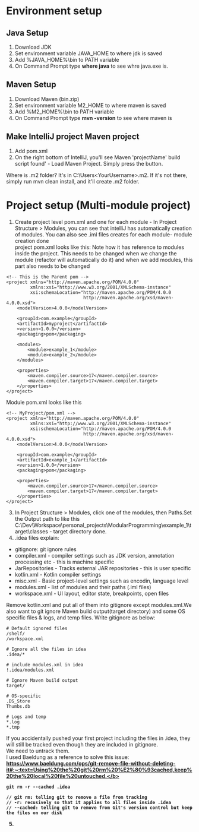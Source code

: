 # Environment setup
## Java Setup
1. Download JDK
2. Set environment variable JAVA_HOME to where jdk is saved
3. Add %JAVA_HOME%\bin to PATH variable
4. On Command Prompt type **where java** to see whre java.exe is. 

## Maven Setup
1. Download Maven (bin.zip)
2. Set environment variable M2_HOME to where maven is saved
3. Add %M2_HOME%\bin to PATH variable
4. On Command Prompt type **mvn -version** to see where maven is

## Make IntelliJ project Maven project
1. Add pom.xml
2. On the right bottom of IntelliJ, you'll see Maven 'projectName' build script found' - Load Maven Project. Simply press the button.

Where is .m2 folder?
It's in C:\Users\<YourUsername>\.m2\. If it's not there, simply run mvn clean install, and it'll create .m2 folder.

# Project setup (Multi-module project)
1. Create project level pom.xml and one for each module - In Project Structure > Modules, you can see that intelliJ has automatically creation of modules. You can also see .iml files creates for each module- module creation done <br/>
project pom.xml looks like this: Note how it has reference to modules inside the project. This needs to be changed when we change the module (refactor will automatically do it) and when we add modules, this part also needs to be changed
```
<!-- This is the Parent pom -->
<project xmlns="http://maven.apache.org/POM/4.0.0"
         xmlns:xsi="http://www.w3.org/2001/XMLSchema-instance"
         xsi:schemaLocation="http://maven.apache.org/POM/4.0.0
                             http://maven.apache.org/xsd/maven-4.0.0.xsd">
    <modelVersion>4.0.0</modelVersion>

    <groupId>com.example</groupId>
    <artifactId>myproject</artifactId>
    <version>1.0.0</version>
    <packaging>pom</packaging>

    <modules>
        <module>example_1</module>
        <module>example_2</module>
    </modules>

    <properties>
        <maven.compiler.source>17</maven.compiler.source>
        <maven.compiler.target>17</maven.compiler.target>
    </properties>
</project>

```

Module pom.xml looks like this 
```
<!-- MyProject/pom.xml -->
<project xmlns="http://maven.apache.org/POM/4.0.0"
         xmlns:xsi="http://www.w3.org/2001/XMLSchema-instance"
         xsi:schemaLocation="http://maven.apache.org/POM/4.0.0
                             http://maven.apache.org/xsd/maven-4.0.0.xsd">
    <modelVersion>4.0.0</modelVersion>

    <groupId>com.example</groupId>
    <artifactId>example_1</artifactId>
    <version>1.0.0</version>
    <packaging>pom</packaging>

    <properties>
        <maven.compiler.source>17</maven.compiler.source>
        <maven.compiler.target>17</maven.compiler.target>
    </properties>
</project>
```
3. In Project Structure > Modules, click one of the modules, then Paths.Set the Output path to like this C:\Dev\Workspace\personal_projects\ModularProgramming\example_1\target\classes - target directory done.
4. .idea files explain:
* gitignore: git ignore rules
* compiler.xml - compiler settings such as JDK version, annotation processing etc - this is machine specific
* JarRepositories - Tracks external JAR repositories - this is user specific
* kotlin.xml - Kotlin compiler settings
* misc.xml - Basic project-level settings such as encodin, language level
* modules.xml - list of modules and their paths (.iml files)
* workspace.xml - UI layout, editor state, breakpoints, open files

Remove kotlin.xml and put all of them into gitignore except modules.xml.We also want to git ignore Maven build output(target directory) and some OS specific files & logs, and temp files.
Write gitignore as below: 
```
# Default ignored files
/shelf/
/workspace.xml

# Ignore all the files in idea
.idea/*

# include modules.xml in idea
!.idea/modules.xml

# Ignore Maven build output
target/

# OS-specific
.DS_Store
Thumbs.db

# Logs and temp
*.log
*.tmp
```
If you accidentally pushed your first project including the files in .idea, they will still be tracked even though they are included in gitignore. <br />
We need to untrack them. <br/>
I used Baeldung as a reference to solve this issue: <b>https://www.baeldung.com/ops/git-remove-file-without-deleting-it#:~:text=Using%20the%20git%20rm%20%E2%80%93cached,keep%20the%20local%20file%20untouched.</b>
```
git rm -r --cached .idea

// git rm: telling git to remove a file from tracking
// -r: recusively so that it applies to all files inside .idea
// --cached: telling git to remove from Git's version control but keep the files on our disk
```

5. 
